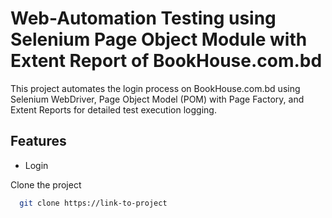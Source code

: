 # Web-Automation Testing using Selenium Page Object Module with Extent Report of BookHouse.com.bd
This project automates the login process on BookHouse.com.bd using Selenium WebDriver, Page Object Model (POM) with Page Factory, and Extent Reports for detailed test execution logging.

## Features

- Login

Clone the project

```bash
  git clone https://link-to-project
```
